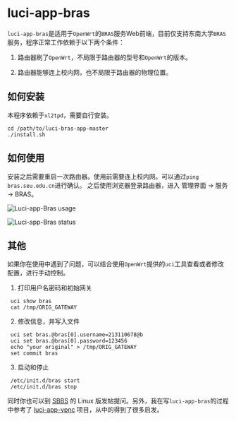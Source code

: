 luci-app-bras
=============

`luci-app-bras`是适用于`OpenWrt`的`BRAS`服务Web前端，目前仅支持东南大学`BRAS`服务，程序正常工作依赖于以下两个条件：

1. 路由器刷了`OpenWrt`，不局限于路由器的型号和`OpenWrt`的版本。

2. 路由器能够连上校内网，也不局限于路由器的物理位置。


如何安装
-------
本程序依赖于`xl2tpd`，需要自行安装。

```
cd /path/to/luci-bras-app-master
./install.sh
```

如何使用
--------
安装之后需要重启一次路由器。使用前需要连上校内网。可以通过`ping bras.seu.edu.cn`进行确认。
之后使用浏览器登录路由器，进入 管理界面 -> 服务 -> BRAS。

![Luci-app-Bras usage](https://raw.github.com/xuchunyang/luci-app-bras/master/images/luci-app-bras.png)

![Luci-app-Bras status](https://raw.github.com/xuchunyang/luci-app-bras/master/images/status.png)

其他
----
如果你在使用中遇到了问题，可以结合使用`OpenWrt`提供的`uci`工具查看或者修改配置，进行手动控制。

1. 打印用户名密码和初始网关
  ```
   uci show bras
   cat /tmp/ORIG_GATEWAY
  ```
2. 修改信息，并写入文件
  ```
   uci set bras.@bras[0].username=213110678@b
   uci set bras.@bras[0].password=123456
   echo "your original" > /tmp/ORIG_GATEWAY
   set commit bras
  ```
3. 启动和停止
  ```
   /etc/init.d/bras start
   /etc/init.d/bras stop
  ```
同时你也可以到 [SBBS][4] 的 Linux 版发帖提问。另外，我在写`luci-app-bras`的过程中参考了 [luci-app-vpnc][6] 项目，从中的得到了很多启发。

[1]: http://en.wikipedia.org/wiki/Lua
[2]: http://www.chiark.greenend.org.uk/~sgtatham/putty/
[3]: http://www.netsarang.com/products/xsh_overview.html
[4]: http://bbs.seu.edu.cn
[5]: https://github.com/xelerance/xl2tpd
[6]: https://github.com/tombatossals/luci-app-vpnc‎
